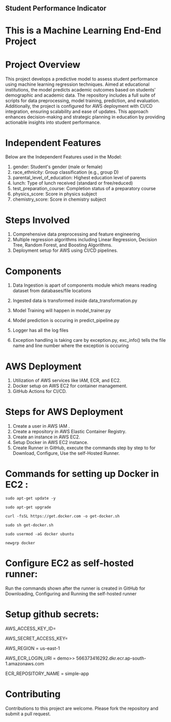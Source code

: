 ## Student Performance Indicator

# This is a Machine Learning End-End Project


# Project Overview

This project develops a predictive model to assess student performance using machine learning regression techniques. Aimed at educational institutions, the model predicts academic outcomes based on students' demographic and academic data. The repository includes a full suite of scripts for data preprocessing, model training, prediction, and evaluation. Additionally, the project is configured for AWS deployment with CI/CD integration, ensuring scalability and ease of updates. This approach enhances decision-making and strategic planning in education by providing actionable insights into student performance.


# Independent Features

Below are the Independent Features used in the Model:

1. gender: Student's gender (male or female)
2. race_ethnicity: Group classification (e.g., group D)
3. parental_level_of_education: Highest education level of parents
4. lunch: Type of lunch received (standard or free/reduced)
5. test_preparation_course: Completion status of a preparatory course
6. physics_score: Score in physics subject
7. chemistry_score: Score in chemistry subject




# Steps Involved

1. Comprehensive data preprocessing and feature engineering
2. Multiple regression algorithms including Linear Regression, Decision Tree, Random Forest, and Boosting Algorithms.
3. Deployment setup for AWS using CI/CD pipelines.


# Components

1. Data Ingestion is apart of components module which means reading dataset from databases/file locations

2. Ingested data is transformed inside data_transformation.py

3. Model Training will happen in model_trainer.py

4. Model prediction is occuring in predict_pipeline.py

5. Logger has all the log files

6. Exception handling is taking care by exception.py, exc_info() tells the file name and line number where the exception is occuring


# AWS Deployment

1. Utilization of AWS services like IAM, ECR, and EC2.
2. Docker setup on AWS EC2 for container management.
3. GitHub Actions for CI/CD.


# Steps for AWS Deployment

1. Create a user in AWS IAM .
2. Create a repository in AWS Elastic Container Registry.
3. Create an instance in AWS EC2.
4. Setup Docker in AWS EC2 instance.
5. Create Runner in GitHub, execute the commands step by step to  for Download, Configure, Use the self-Hosted Runner.

# Commands for setting up Docker in EC2 :

```
sudo apt-get update -y
```
```
sudo apt-get upgrade
```
```
curl -fsSL https://get.docker.com -o get-docker.sh
```
```
sudo sh get-docker.sh
```
```
sudo usermod -aG docker ubuntu
```
```
newgrp docker

```


# Configure EC2 as self-hosted runner:

Run the commands shown after the runner is created in GitHub for Downloading, Configuring and Running the self-hosted runner


# Setup github secrets:

AWS_ACCESS_KEY_ID=

AWS_SECRET_ACCESS_KEY=

AWS_REGION = us-east-1

AWS_ECR_LOGIN_URI = demo>> 566373416292.dkr.ecr.ap-south-1.amazonaws.com

ECR_REPOSITORY_NAME = simple-app



# Contributing

Contributions to this project are welcome. Please fork the repository and submit a pull request.
